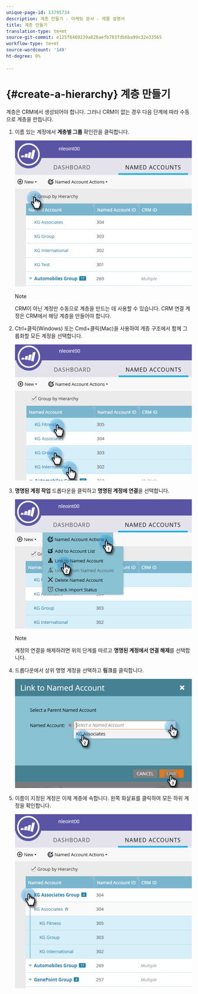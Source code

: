 ```yaml
---
unique-page-id: 13795734
description: 계층 만들기 - 마케팅 문서 - 제품 설명서
title: 계층 만들기
translation-type: tm+mt
source-git-commit: e125f8469239a026aefb703fdb6ba99c32e33565
workflow-type: tm+mt
source-wordcount: '149'
ht-degree: 0%

---
```



# {#create-a-hierarchy} 계층 만들기

계층은 CRM에서 생성되어야 합니다. 그러나 CRM이 없는 경우 다음 단계에 따라 수동으로 계층을 만듭니다.

1. 이름 있는 계정에서 **계층별 그룹** 확인란을 클릭합니다.

   ![](assets/create-a-hierarchy-1.png)

   >[!NOTE]
   >
   >CRM이 아닌 계정만 수동으로 계층을 만드는 데 사용할 수 있습니다. CRM 연결 계정은 CRM에서 해당 계층을 만들어야 합니다.

1. Ctrl+클릭(Windows) 또는 Cmd+클릭(Mac)을 사용하여 계층 구조에서 함께 그룹화할 모든 계정을 선택합니다.

   ![](assets/create-a-hierarchy-2.png)

1. **명명된 계정 작업** 드롭다운을 클릭하고 **명명된 계정에 연결**&#x200B;을 선택합니다.

   ![](assets/create-a-hierarchy-3.png)

   >[!NOTE]
   >
   >계정의 연결을 해제하려면 위의 단계를 따르고 **명명된 계정에서 연결 해제**&#x200B;를 선택합니다.

1. 드롭다운에서 상위 명명 계정을 선택하고 **링크**&#x200B;를 클릭합니다.

   ![](assets/create-a-hierarchy-4.png)

1. 이름이 지정된 계정은 이제 계층에 속합니다. 왼쪽 화살표를 클릭하여 모든 하위 계정을 확인합니다.

   ![](assets/create-a-hierarchy-5.png)
